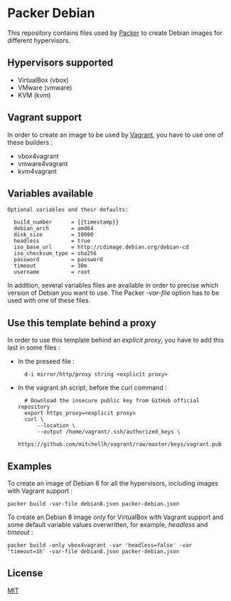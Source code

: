 # Packer Debian

This repository contains files used by [Packer][1] to create Debian images for different hypervisors.

## Hypervisors supported

* VirtualBox (vbox)
* VMware (vmware)
* KVM (kvm)

## Vagrant support

In order to create an image to be used by [Vagrant][2], you have to use one of these builders :

* vbox4vagrant
* vmware4vagrant
* kvm4vagrant

## Variables available

    Optional variables and their defaults:

      build_number      = {{timestamp}}
      debian_arch       = amd64
      disk_size         = 10000
      headless          = true
      iso_base_url      = http://cdimage.debian.org/debian-cd
      iso_checksum_type = sha256
      password          = password
      timeout           = 30m
      username          = root

In addition, several variables files are available in order to precise which version of Debian you want to use. The Packer *-var-file* option has to be used with one of these files.

## Use this template behind a proxy

In order to use this template behind an *explicit proxy*, you have to add this last in some files :

* In the preseed file :

        d-i mirror/http/proxy string <explicit proxy>

* In the vagrant.sh script, before the curl command :

        # Download the insecure public key from GitHub official repository
        export https_proxy=<explicit proxy>
        curl \
            --location \
            --output /home/vagrant/.ssh/authorized_keys \
            https://github.com/mitchellh/vagrant/raw/master/keys/vagrant.pub

## Examples

To create an image of Debian 8 for all the hypervisors, including images with Vagrant support :

    packer build -var-file debian8.json packer-debian.json

To create an Debian 8 image only for VirtualBox with Vagrant support and some default variable values overwritten, for example, *headless* and *timeout* :

    packer build -only vbox4vagrant -var 'headless=false' -var 'timeout=1h' -var-file debian8.json packer-debian.json

## License

[MIT][3]

 [1]: https://packer.io/
 [2]: https://www.vagrantup.com/
 [3]: http://opensource.org/licenses/MIT
